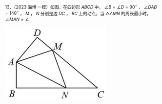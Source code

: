 13．（2023·淄博·一模）如图，在四边形 $A B C D$ 中， $\angle B = \angle D = 9 0 ^ { \circ }$ ， $\angle D A B = 1 4 0 ^ { \circ }$ ， $M$ ， $N$ 分别是边 $D C$ ， $B C$ 上的动点，当 $\triangle A M N$ 的周长最小时， $\angle M A N = \angle$

![](<../../qs_image_DB/专题2-1__将军饮马等8类常见最值问题（解析版）/197800a7310345487a51328e9a250d29e1a5dbec5dc6efdf3fc01c3acff86446.jpg>)
